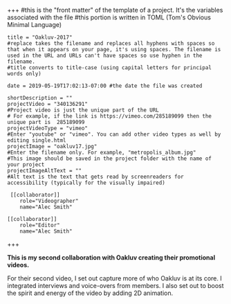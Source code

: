 +++
    #this is the "front matter" of the template of a project. It's the variables associated with the file
    #this portion is written in TOML (Tom's Obvious Minimal Language)
    
    title = "Oakluv-2017"
    #replace takes the filename and replaces all hyphens with spaces so that when it appears on your page, it's using spaces. The filename is used in the URL and URLs can't have spaces so use hyphen in the filename.
    #title converts to title-case (using capital letters for principal words only)
    
    date = 2019-05-19T17:02:13-07:00 #the date the file was created
    
    shortDescription = ""
    projectVideo = "340136291"
    #Project video is just the unique part of the URL  
    # For example, if the link is https://vimeo.com/285189099 then the unique part is  285189099
    projectVideoType = "vimeo"
    #Enter "youtube" or "vimeo". You can add other video types as well by editing single.html 
    projectImage = "oakluv17.jpg"
    #Enter the filename only. For example, "metropolis_album.jpg" 
    #This image should be saved in the project folder with the name of your project 
    projectImageAltText = ""
    #Alt text is the text that gets read by screenreaders for accessibility (typically for the visually impaired) 

     [[collaborator]]
        role="Videographer"
        name="Alec Smith"

    [[collaborator]]
        role="Editor"
        name="Alec Smith"
+++

**This is my second collaboration with Oakluv creating their promotional videos.**

For their second video, I set out capture more of who Oakluv is at its core. I integrated interviews and voice-overs from members. I also set out to boost the spirit and energy of the video by adding 2D animation.

